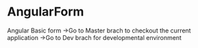 # AngularForm
Angular Basic form
->Go to Master brach to checkout the current application
->Go to Dev brach for developmental environment

